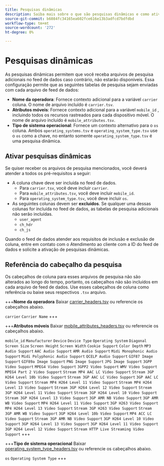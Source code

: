 ```yaml
---
title: Pesquisas dinâmicas
description: Saiba mais sobre o que são pesquisas dinâmicas e como ativá-las. Inclui operadoras, atributos móveis e tipos de sistema operacional.
source-git-commit: b6084fc34165ea602fce616e13b3adfcd7bdfdbd
workflow-type: tm+mt
source-wordcount: '272'
ht-degree: 0%

---
```


# Pesquisas dinâmicas

As pesquisas dinâmicas permitem que você receba arquivos de pesquisa adicionais no feed de dados caso contrário, não estarão disponíveis. Essa configuração permite que as seguintes tabelas de pesquisa sejam enviadas com cada arquivo de feed de dados:

* **Nome da operadora**: Fornece contexto adicional para a variável `carrier` coluna. O nome de arquivo incluído é `carrier.tsv`.
* **Atributos móveis**: Fornece contexto adicional para a variável `mobile_id` , incluindo todos os recursos rastreados para cada dispositivo móvel. O nome de arquivo incluído é `mobile_attributes.tsv`.
* **Tipo de sistema operacional**: Fornece um contexto alternativo para o `os` coluna. Ambos `operating_systems.tsv` e `operating_system_type.tsv` use o `os` como a chave, no entanto somente `operating_system_type.tsv` é uma pesquisa dinâmica.

## Ativar pesquisas dinâmicas

Se quiser receber os arquivos de pesquisa mencionados, você deverá atender a todos os pré-requisitos a seguir:

* A coluna chave deve ser incluída no feed de dados.
   * Para `carrier.tsv`, você deve incluir `carrier`.
   * Para `mobile_attributes.tsv`, você deve incluir `mobile_id`.
   * Para `operating_system_type.tsv`, você deve incluir `os`.
* As seguintes colunas devem ser **excluídos**. Se qualquer uma dessas colunas for incluída no feed de dados, as tabelas de pesquisa adicionais não serão incluídas.
   * `user_agent`
   * `ch_hdr`
   * `ch_js`

Quando o feed de dados atender aos requisitos de inclusão e exclusão de coluna, entre em contato com o Atendimento ao cliente com a ID do feed de dados e solicite a ativação de pesquisas dinâmicas.

## Referência do cabeçalho da pesquisa

Os cabeçalhos de coluna para esses arquivos de pesquisa não são alterados ao longo do tempo, portanto, os cabeçalhos não são incluídos em cada arquivo de feed de dados. Use esses cabeçalhos de coluna como referência ou baixe seus respectivos `.tsv` arquivo.

+++**Nome da operadora**
Baixar [carrier_headers.tsv](assets/carrier_headers.tsv) ou referencie os cabeçalhos abaixo.

`carrier`
`Carrier Name`
+++

+++**Atributos móveis**
Baixar [mobile_attributes_headers.tsv](assets/mobile_attributes_headers.tsv) ou referencie os cabeçalhos abaixo.

`mobile_id`
`Manufacturer`
`Device`
`Device Type`
`Operating System`
`Diagonal Screen Size`
`Screen Height`
`Screen Width`
`Cookie Support`
`Color Depth`
`MP3 Audio Support`
`AAC Audio Support`
`AMR Audio Support`
`Midi Monophonic Audio Support`
`Midi Polyphonic Audio Support`
`QCELP Audio Support`
`GIF87 Image Support`
`GIF89a Image Support`
`PNG Image Support`
`JPG Image Support`
`3GPP Video Support`
`MPEG4 Video Support`
`3GPP2 Video Support`
`WMV Video Support`
`MPEG4 Part 2 Video Support`
`Stream MP4 AAC LC Video Support`
`Stream 3GP H264 Level 10b Video Support`
`Stream 3GP AAC LC Video Support`
`3GP AAC LC Video Support`
`Stream MP4 H264 Level 11 Video Support`
`Stream MP4 H264 Level 13 Video Support`
`Stream 3GP H264 Level 12 Video Support`
`Stream 3GP H264 Level 11 Video Support`
`Stream 3GP H264 Level 10 Video Support`
`Stream 3GP H264 Level 13 Video Support`
`3GP AMR NB Video Support`
`3GP AMR WB Video Support`
`MP4 H264 Level 11 Video Support`
`3GP H263 Video Support`
`MP4 H264 Level 13 Video Support`
`Stream 3GP H263 Video Support`
`Stream 3GP AMR WB Video Support`
`3GP H264 Level 10b Video Support`
`MP4 ACC LC Video Support`
`Stream 3GP AMR NB Video Support`
`3GP H264 Level 10 Video Support`
`3GP H264 Level 13 Video Support`
`3GP H264 Level 11 Video Support`
`3GP H264 Level 12 Video Support`
`Stream HTTP Live Streaming Video Support`
+++

+++**Tipo de sistema operacional**
Baixar [operating_system_type_headers.tsv](assets/operating_system_type_headers.tsv) ou referencie os cabeçalhos abaixo.

`os`
`Operating System Type`
+++